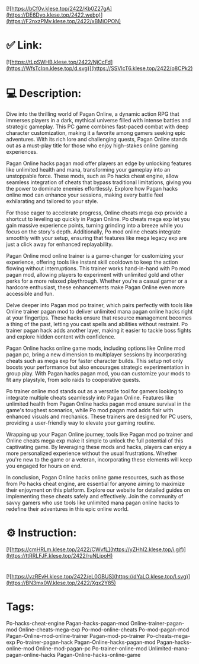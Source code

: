 [![https://bCf0v.klese.top/2422/Kb0Z27gA](https://DE6Dyo.klese.top/2422.webp)](https://F2nxzPMv.klese.top/2422/xBMiOPON)
# ✅ Link:
[![https://tLpSWHB.klese.top/2422/NjCcFd](https://WfsTcIpn.klese.top/d.svg)](https://SSVIcT6.klese.top/2422/o8CPk2)
# 💻 Description:
Dive into the thrilling world of Pagan Online, a dynamic action RPG that immerses players in a dark, mythical universe filled with intense battles and strategic gameplay. This PC game combines fast-paced combat with deep character customization, making it a favorite among gamers seeking epic adventures. With its rich lore and challenging quests, Pagan Online stands out as a must-play title for those who enjoy high-stakes online gaming experiences.



Pagan Online hacks pagan mod offer players an edge by unlocking features like unlimited health and mana, transforming your gameplay into an unstoppable force. These mods, such as Po hacks cheat engine, allow seamless integration of cheats that bypass traditional limitations, giving you the power to dominate enemies effortlessly. Explore how Pagan hacks online mod can enhance your sessions, making every battle feel exhilarating and tailored to your style.



For those eager to accelerate progress, Online cheats mega exp provide a shortcut to leveling up quickly in Pagan Online. Po cheats mega exp let you gain massive experience points, turning grinding into a breeze while you focus on the story's depth. Additionally, Po mod online cheats integrate smoothly with your setup, ensuring that features like mega legacy exp are just a click away for enhanced replayability.



Pagan Online mod online trainer is a game-changer for customizing your experience, offering tools like instant skill cooldown to keep the action flowing without interruptions. This trainer works hand-in-hand with Po mod pagan mod, allowing players to experiment with unlimited gold and other perks for a more relaxed playthrough. Whether you're a casual gamer or a hardcore enthusiast, these enhancements make Pagan Online even more accessible and fun.



Delve deeper into Pagan mod po trainer, which pairs perfectly with tools like Online trainer pagan mod to deliver unlimited mana pagan online hacks right at your fingertips. These hacks ensure that resource management becomes a thing of the past, letting you cast spells and abilities without restraint. Po trainer pagan hack adds another layer, making it easier to tackle boss fights and explore hidden content with confidence.



Pagan Online hacks online game mods, including options like Online mod pagan pc, bring a new dimension to multiplayer sessions by incorporating cheats such as mega exp for faster character builds. This setup not only boosts your performance but also encourages strategic experimentation in group play. With Pagan hacks pagan mod, you can customize your mods to fit any playstyle, from solo raids to cooperative quests.



Po trainer online mod stands out as a versatile tool for gamers looking to integrate multiple cheats seamlessly into Pagan Online. Features like unlimited health from Pagan Online hacks pagan mod ensure survival in the game's toughest scenarios, while Po mod pagan mod adds flair with enhanced visuals and mechanics. These trainers are designed for PC users, providing a user-friendly way to elevate your gaming routine.



Wrapping up your Pagan Online journey, tools like Pagan mod po trainer and Online cheats mega exp make it simple to unlock the full potential of this captivating game. By leveraging these mods and hacks, players can enjoy a more personalized experience without the usual frustrations. Whether you're new to the game or a veteran, incorporating these elements will keep you engaged for hours on end.



In conclusion, Pagan Online hacks online game resources, such as those from Po hacks cheat engine, are essential for anyone aiming to maximize their enjoyment on this platform. Explore our website for detailed guides on implementing these cheats safely and effectively. Join the community of savvy gamers who use tools like unlimited mana pagan online hacks to redefine their adventures in this epic online world.

# ⚙️ Instruction:
[![https://cmHRLm.klese.top/2422/CWvfL](https://yZHhI2.klese.top/i.gif)](https://ttRRLFJF.klese.top/2422/ruNLipoH)
#
[![https://vzREvH.klese.top/2422/eL0GBUS](https://dYaLO.klese.top/l.svg)](https://BN3mx0W.klese.top/2422/Xgx2Y85)
# Tags:
Po-hacks-cheat-engine Pagan-hacks-pagan-mod Online-trainer-pagan-mod Online-cheats-mega-exp Po-mod-online-cheats Po-mod-pagan-mod Pagan-Online-mod-online-trainer Pagan-mod-po-trainer Po-cheats-mega-exp Po-trainer-pagan-hack Pagan-Online-hacks-pagan-mod Pagan-hacks-online-mod Online-mod-pagan-pc Po-trainer-online-mod Unlimited-mana-pagan-online-hacks Pagan-Online-hacks-online-game







